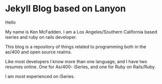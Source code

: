 # Jekyll Blog based on Lanyon

Hello

My name is Ken McFadden.  I am a Los Angeles/Southern California based iseries and ruby on rails developer.

This blog is a repository of things related to programming both in the as/400 and open source realms.

Like most developers I know more than one language, and I have two resumes online.  One for As/400- iSeries, and one for Ruby on Rails/Ruby.

I am most experienced on iSeries.

